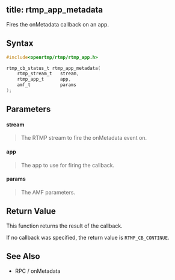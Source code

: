 title: rtmp_app_metadata
--------------------------

Fires the onMetadata callback on an app. 

## Syntax ##

```c
#include<openrtmp/rtmp/rtmp_app.h>

rtmp_cb_status_t rtmp_app_metadata( 
	rtmp_stream_t   stream, 
	rtmp_app_t      app, 
	amf_t           params 
);
```

## Parameters ##
#### stream ####
> The RTMP stream to fire the onMetadata event on.

#### app ####
> The app to use for firing the callback.

#### params ####
> The AMF parameters.

## Return Value ##
This function returns the result of the callback.

If no callback was specified, the return value is `RTMP_CB_CONTINUE`.

## See Also ##
* RPC / onMetadata